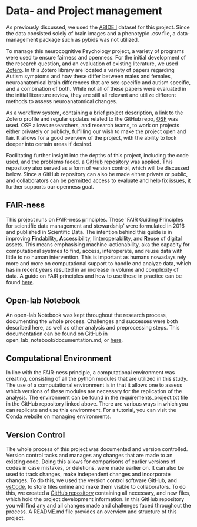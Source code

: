 
# Data- and Project management
As previously discussed, we used the [ABIDE I](http://fcon_1000.projects.nitrc.org/indi/abide/abide_I.html) dataset for this project. Since the data consisted solely of brain images and a phenotypic .csv file, a data-management package such as pybids was not utilized.


To manage this neurocognitive Psychology project, a variety of programs were used to ensure fairness and openness. For the initial development of the research question, and an evaluation of existing literature, we used [Zotero](https://www.zotero.org/gretavangerow/collections/D7JQTGLK). In this Zotero library are located a variety of papers regarding Autism symptoms and how these differ between males and females, neuroanatomical brain differences that are sex-specific and autism specific, and a combination of both. While not all of these papers were evaluated in the initial literature review, they are still all relevant and utilize different methods to assess neuroanatomical changes.


As a workflow system, containing a brief project description, a link to the Zotero profile and regular updates related to the GitHub repo, [OSF](https://osf.io/fnwd5/) was used. OSF allows researchers, and research teams, to work on projects either privately or publicly, fulfilling our wish to make the project open and fair. It allows for a good overview of the project, with the ability to look deeper into certain areas if desired.  


Facilitating further insight into the depths of this project, including the code used, and the problems faced, a [GitHub repository](https://github.com/Gretivan/Neurocognitive_Psychology) was applied. This repository also served as a form of version control, which will be discussed below. Since a GitHub repository can also be made either private or public, and collaborators can be permitted access to evaluate and help fix issues, it further supports our openness goal.


## FAIR-ness
This project runs on FAIR-ness principles. These 'FAIR Guiding Principles for scientific data management and stewardship' were formulated in 2016 and published in Scientific Data. The intention behind this guide is in improving **F**indability, **A**ccessibility, **I**interoperability, and **R**euse of digital assets. This means emphasising machine-actionability, aka the capacity for computational systmes to find, access, interoperate, and reuse data with little to no human intervention. This is important as humans nowadays rely more and more on computational support to handle and analyze data, which has in recent years resulted in an increase in volume and complexity of data. A guide on FAIR principles and how to use these in practice can be found [here](https://www.go-fair.org/how-to-go-fair/).

## Open-lab Notebook
An open-lab Notebook was kept throughout the research process, documenting the whole process. Challenges and successes were both described here, as well as other analysis and preprocessing steps. This documentation can be found on GitHub in open_lab_notebook/documentation.md, or [here](https://gretivan.github.io/Neurocognitive_Psychology/open_lab_notebook/documentation.html).

## Computational Environment
In line with the FAIR-ness principle, a computational environment was creating, consisting of all the python modules that are utilized in this study. The use of a computational environment is in that it allows one to assess which versions of these modules are necessary for the replication of the analysis. The environment can be found in the requirements_project.txt file in the GitHub repository linked above. There are various ways in which you can replicate and use this environment. For a tutorial, you can visit the [Conda website](https://conda.io/projects/conda/en/latest/user-guide/tasks/manage-environments.html#cloning-an-environment) on managing environments.


## Version Control
The whole process of this project was documented and version controlled. Version control tacks and manages any changes that are made to an existing code. Doing this allows for comparisons of earlier versions of codes in case mistakes, or deletions, were made earlier on. It can also be used to track changes, make independent changes and incorporate changes. To do this, we used the version control software GitHub, and [vsCode](https://code.visualstudio.com/), to store files online and make them visible to collaborators. To do this, we created a [GitHub repository](https://github.com/Gretivan/Neurocognitive_Psychology) containing all necessary, and new files, which hold the project development information. In this GitHub repository you will find any and all changes made and challenges faced throughout the process. A README.md file provides an overview and structure of this project.
